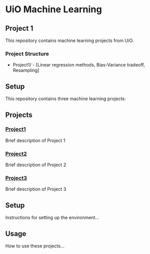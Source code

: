 ﻿# UiO Machine Learning

## Project 1

This repository contains machine learning projects from UiO.

### Project Structure
- Project1/ - [Linear regression methods, Bias-Variance tradeoff, Resampling]

## Setup

This repository contains three machine learning projects:

## Projects

### [Project1](./ml_project1/)
Brief description of Project 1

### [Project2](./ml_project1/)
Brief description of Project 2

### [Project3](./ml_project1/)
Brief description of Project 3

## Setup

Instructions for setting up the environment...

## Usage

How to use these projects...
